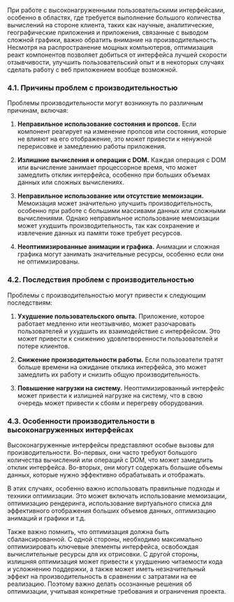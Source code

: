 При работе с высоконагруженными пользовательскими интерфейсами, особенно в областях, где требуется выполнение большого количества вычислений на стороне клиента, таких как научные, аналитические, географические приложения и приложения, связанные с выводом сложной графики, важно обратить внимание на производительность. Несмотря на распространение мощных компьютеров, оптимизация реакт компонентов позволяет добиться от интерфейса лучшей скорости отзывчивости, улучшить пользовательский опыт и в некоторых случаях сделать работу с веб приложением вообще возможной. 

### **4.1. Причины проблем с производительностью**

Проблемы производительности могут возникнуть по различным причинам, включая:

1. **Неправильное использование состояния и пропсов.** Если компонент реагирует на изменение пропсов или состояния, которые не влияют на его отображение, это может привести к ненужной перерисовке и замедлению работы приложения.

2. **Излишние вычисления и операции с DOM.** Каждая операция с DOM или вычисление занимает процессорное время, что может замедлить отклик интерфейса, особенно при больших объемах данных или сложных вычислениях.

3. **Неправильное использование или отсутствие мемоизации.** Мемоизация может значительно улучшить производительность, особенно при работе с большими массивами данных или сложными вычислениями. Однако неправильное использование мемоизации может ухудшить производительность, так как сохранение и извлечение данных из памяти тоже требует ресурсов.

4. **Неоптимизированные анимации и графика.** Анимации и сложная графика могут занимать значительные ресурсы, особенно если они не оптимизированы.

### **4.2. Последствия проблем с производительностью**

Проблемы с производительностью могут привести к следующим последствиям:

1. **Ухудшение пользовательского опыта.** Приложение, которое работает медленно или неотзывчиво, может разочаровать пользователей и ухудшить их взаимодействие с интерфейсом. Это может привести к снижению удовлетворенности пользователей и потере клиентов.

2. **Снижение производительности работы.** Если пользователи тратят больше времени на ожидание отклика интерфейса, это может замедлить их работу и снизить общую производительность.

3. **Повышение нагрузки на систему.** Неоптимизированный интерфейс может привести к излишней нагрузке на систему, что в свою очередь может привести к сбоям и перегреву оборудования.

### **4.3. Особенности производительности в высоконагруженных интерфейсах**

Высоконагруженные интерфейсы представляют особые вызовы для производительности. Во-первых, они часто требуют большого количества вычислений или операций с DOM, что может замедлить отклик интерфейса. Во-вторых, они могут содержать большие объемы данных, которые нужно эффективно обрабатывать и отображать.

В этих случаях, особенно важно использовать правильные подходы и техники оптимизации. Это может включать использование мемоизации, оптимизацию рендеринга, использование виртуального списка для эффективного отображения больших объемов данных, оптимизацию анимаций и графики и т.д.

Также важно помнить, что оптимизация должна быть сбалансированной. С одной стороны, необходимо максимально оптимизировать ключевые элементы интерфейса, освобождая вычислительные ресурсы для их отрисовки. С другой стороны, излишняя оптимизация может привести к ухудшению читаемости кода и усложнению поддержки, а также может иметь незначительный эффект на производительность в сравнении с затратами на ее реализацию. Поэтому важно делать осознанные решения об оптимизации, учитывая конкретные требования и ограничения проекта.